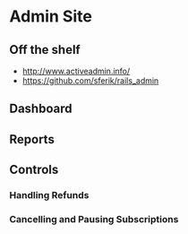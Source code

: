 # Admin Site

## Off the shelf

* http://www.activeadmin.info/
* https://github.com/sferik/rails_admin

## Dashboard

## Reports

## Controls

### Handling Refunds

### Cancelling and Pausing Subscriptions

